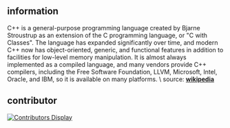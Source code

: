 ## information
C++ is a general-purpose programming language created by Bjarne Stroustrup as an extension of the C programming language, or "C with Classes". The language has expanded significantly over time, and modern C++ now has object-oriented, generic, and functional features in addition to facilities for low-level memory manipulation. It is almost always implemented as a compiled language, and many vendors provide C++ compilers, including the Free Software Foundation, LLVM, Microsoft, Intel, Oracle, and IBM, so it is available on many platforms. \ 
source: [**wikipedia**](https://en.wikipedia.org/wiki/C%2B%2B)

## contributor
[![Contributors Display](https://badges.pufler.dev/contributors/slowy07/git-badges?size=50&padding=5&bots=true)](https://badges.pufler.dev)
